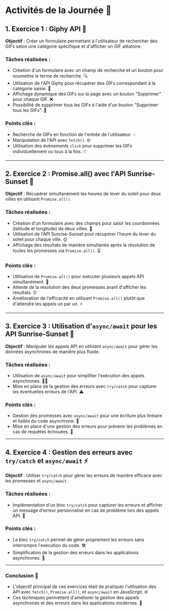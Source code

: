 # Activités de la Journée 🚀

## 1. Exercice 1 : Giphy API 🎉
**Objectif** : Créer un formulaire permettant à l'utilisateur de rechercher des GIFs selon une catégorie spécifique et d'afficher un GIF aléatoire.

### Tâches réalisées :
- Création d'un formulaire avec un champ de recherche et un bouton pour soumettre le terme de recherche. 🔍
- Utilisation de l'API Giphy pour récupérer des GIFs correspondant à la catégorie saisie. 🎥
- Affichage dynamique des GIFs sur la page avec un bouton "Supprimer" pour chaque GIF. ❌
- Possibilité de supprimer tous les GIFs à l'aide d'un bouton "Supprimer tous les GIFs". 🧹

### Points clés :
- Recherche de GIFs en fonction de l'entrée de l'utilisateur. 💡
- Manipulation de l'API avec `fetch()`. 🌐
- Utilisation des événements `click` pour supprimer les GIFs individuellement ou tous à la fois. 🖱️

---

## 2. Exercice 2 : Promise.all() avec l'API Sunrise-Sunset 🌅
**Objectif** : Récupérer simultanément les heures de lever du soleil pour deux villes en utilisant `Promise.all()`.

### Tâches réalisées :
- Création d'un formulaire avec des champs pour saisir les coordonnées (latitude et longitude) de deux villes. 📍
- Utilisation de l'API Sunrise-Sunset pour récupérer l'heure du lever du soleil pour chaque ville. 🌞
- Affichage des résultats de manière simultanée après la résolution de toutes les promesses via `Promise.all()`. ⏳

### Points clés :
- Utilisation de `Promise.all()` pour exécuter plusieurs appels API simultanément. 🔗
- Attente de la résolution des deux promesses avant d'afficher les résultats. ⏰
- Amélioration de l'efficacité en utilisant `Promise.all()` plutôt que d'attendre les appels un par un. ⚡

---

## 3. Exercice 3 : Utilisation d'`async/await` pour les API Sunrise-Sunset 🌄
**Objectif** : Manipuler les appels API en utilisant `async/await` pour gérer les données asynchrones de manière plus fluide.

### Tâches réalisées :
- Utilisation de `async/await` pour simplifier l'exécution des appels asynchrones. 🧑‍💻
- Mise en place de la gestion des erreurs avec `try/catch` pour capturer les éventuelles erreurs de l'API. ⚠️

### Points clés :
- Gestion des promesses avec `async/await` pour une écriture plus linéaire et lisible du code asynchrone. 📝
- Mise en place d'une gestion des erreurs pour prévenir les problèmes en cas de requêtes échouées. 🚨

---

## 4. Exercice 4 : Gestion des erreurs avec `try/catch` et `async/await` ⚡
**Objectif** : Utiliser `try/catch` pour gérer les erreurs de manière efficace avec les promesses et `async/await`.

### Tâches réalisées :
- Implémentation d'un bloc `try/catch` pour capturer les erreurs et afficher un message d'erreur personnalisé en cas de problème lors des appels API. 🛑

### Points clés :
- Le bloc `try/catch` permet de gérer proprement les erreurs sans interrompre l'exécution du code. 🛠️
- Simplification de la gestion des erreurs dans les applications asynchrones. 🎯

---

### Conclusion 🎉
- L'objectif principal de ces exercices était de pratiquer l'utilisation des API avec `fetch()`, `Promise.all()`, et `async/await` en JavaScript. 🌐
- Ces techniques permettent d'améliorer la gestion des appels asynchrones et des erreurs dans les applications modernes. 💪
